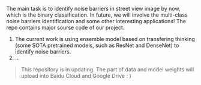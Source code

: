 The main task is to identify noise barriers in street view image by now, which is the binary classification. In future, we will involve the multi-class noise barriers  identification and some other interesting applications! The repo contains major sourse code of our project.

1. The current work is using ensemble model based on transfering thinking (some SOTA  pretrained models, such as ResNet and DenseNet) to identify noise barriers.
2. ...

> This repository is in updating. The part of data and model weights will upload into Baidu Cloud and Google Drive : )

